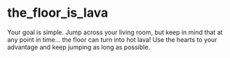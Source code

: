 # the_floor_is_lava
Your goal is simple. Jump across your living room, but keep in mind that at any point in time… the floor can turn into hot lava! Use the hearts to your advantage and keep jumping as long as possible.
